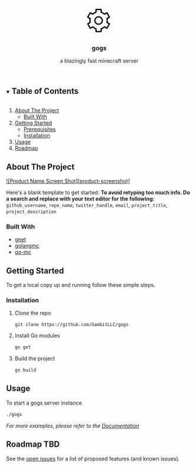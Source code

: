 <!-- PROJECT LOGO -->
<br />
<p align="center">
  <a href="https://github.com/GambitLLC/gogs">
    <img src="res/logo.png" alt="Logo" width="80" height="80">
  </a>

  <h3 align="center">gogs</h3>

  <p align="center">
    a blazingly fast minecraft server
    <br />
    <!--<a href="https://github.com/GambitLLC/gogs"><strong>Explore the docs »</strong></a>-->
    <br />
  </p>
</p>



<!-- TABLE OF CONTENTS -->
<details open="open">
  <summary><h2 style="display: inline-block">Table of Contents</h2></summary>
  <ol>
    <li>
      <a href="#about-the-project">About The Project</a>
      <ul>
        <li><a href="#built-with">Built With</a></li>
      </ul>
    </li>
    <li>
      <a href="#getting-started">Getting Started</a>
      <ul>
        <li><a href="#prerequisites">Prerequisites</a></li>
        <li><a href="#installation">Installation</a></li>
      </ul>
    </li>
    <li><a href="#usage">Usage</a></li>
    <li><a href="#roadmap">Roadmap</a></li>
  </ol>
</details>



<!-- ABOUT THE PROJECT -->

## About The Project

[![Product Name Screen Shot][product-screenshot]](https://github.com/GambitLLC/gogs/res/gogs.gif)

Here's a blank template to get started:
**To avoid retyping too much info. Do a search and replace with your text editor for the following:**
`github_username`, `repo_name`, `twitter_handle`, `email`, `project_title`, `project_description`


### Built With

* [gnet](https://github.com/panjf2000/gnet)
* [golangmc](https://github.com/GoLangMc)
* [go-mc](https://github.com/Tnze/go-mc)



<!-- GETTING STARTED -->

## Getting Started

To get a local copy up and running follow these simple steps.

### Installation

1. Clone the repo
   ```
   git clone https://github.com/GambitLLC/gogs
   ```
2. Install Go modules
   ```sh
   go get
   ```
3. Build the project
   ```sh
   go build
   ```



<!-- USAGE EXAMPLES -->

## Usage

To start a gogs server instance
```sh
./gogs
```

_For more examples, please refer to the [Documentation](https://example.com)_



<!-- ROADMAP -->

## Roadmap TBD

See the [open issues](https://github.com/GambitLLC/gogs/issues) for a list of proposed features (and known issues).
